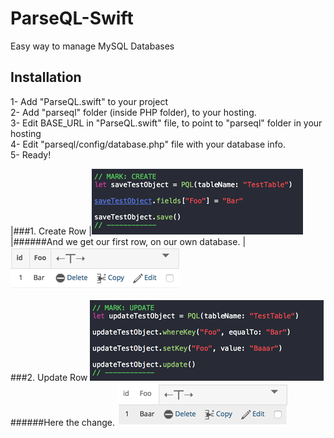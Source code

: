 # ParseQL-Swift
Easy way to manage MySQL Databases

## Installation
1- Add "ParseQL.swift" to your project<br>
2- Add "parseql" folder (inside PHP folder), to your hosting.<br>
3- Edit BASE_URL in "ParseQL.swift" file, to point to "parseql" folder in your hosting<br>
4- Edit "parseql/config/database.php" file with your database info.<br>
5- Ready!<br>

|###1. Create Row
|![Alt text](Images/CodeCreate.png?raw=true "Create")
|######And we get our first row, on our own database.
|![Alt text](Images/TestTable1.png?raw=true "Create")

###2. Update Row
![Alt text](Images/CodeUpdate.png?raw=true "Create")
######Here the change.
![Alt text](Images/TestTable2.png?raw=true "Create")
